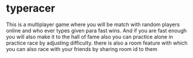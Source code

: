 # typeracer
This is a multiplayer game where you will be match with random players online and who ever types given para fast wins.
And if you are fast enough you will also make it to the hall of fame 
also you can practice alone in practice race by adjusting difficulty.
there is also a room feature with which you can also race with your friends by sharing room id to them

